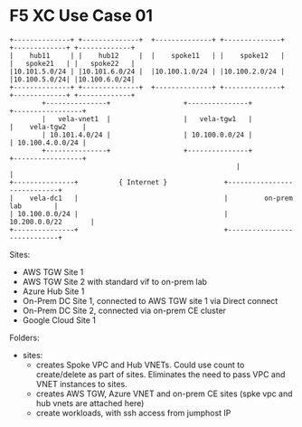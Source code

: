 # F5 XC Use Case 01

```
+--------------+ +--------------+  +--------------+ +--------------+  +-------------+ +-------------+
|    hub11     | |    hub12     |  |    spoke11   | |    spoke12   |  |   spoke21   | |   spoke22   |
|10.101.5.0/24 | |10.101.6.0/24 |  |10.100.1.0/24 | |10.100.2.0/24 |  |10.100.5.0/24| |10.100.6.0/24|
+--------------+ +--------------+  +--------------+ +--------------+  +-------------+ +-------------+
        +---------------+                  +---------------+                +-----------------+
        |   vela-vnet1  |                  |   vela-tgw1   |                |    vela-tgw2    |
        | 10.101.4.0/24 |                  | 10.100.0.0/24 |                | 10.100.4.0.0/24 |
        +---------------+                  +---------------+                +-----------------+
                                                        |                      |
+---------------+          { Internet }              +----------------------------+ 
|    vela-dc1   |                                    |         on-prem lab        |
| 10.100.0.0/24 |                                    |        10.200.0.0/22       | 
+---------------+                                    +----------------------------+
```

Sites:

- AWS TGW Site 1 
- AWS TGW Site 2 with standard vif to on-prem lab
- Azure Hub Site 1
- On-Prem DC Site 1, connected to AWS TGW site 1 via Direct connect
- On-Prem DC Site 2, connected via on-prem CE cluster
- Google Cloud Site 1

Folders:

- sites:
    - creates Spoke VPC and Hub VNETs. Could use count to create/delete as part of sites. Eliminates the need to pass VPC and VNET instances to sites.
    - creates AWS TGW, Azure VNET and on-prem CE sites (spke vpc and hub vnets are attached here)
    - create workloads, with ssh access from jumphost IP

